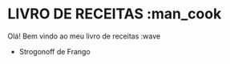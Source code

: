 # LIVRO DE RECEITAS :man_cook

Olá! Bem vindo ao meu livro de receitas :wave
 - Strogonoff de Frango
